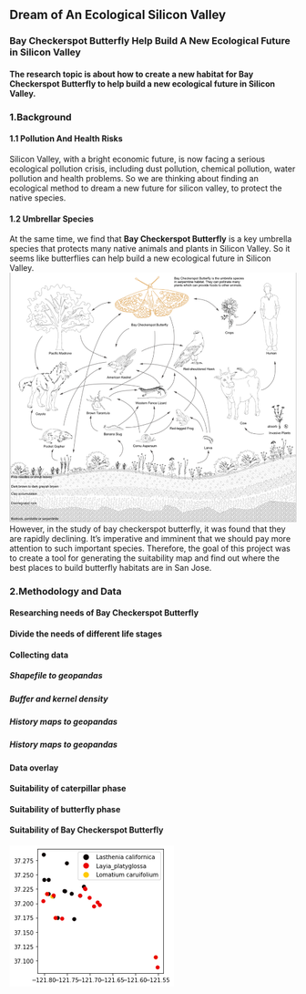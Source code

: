 ## Dream of An Ecological Silicon Valley
### Bay Checkerspot Butterfly Help Build A New Ecological Future in Silicon Valley
#### The research topic is about how to create a new habitat for Bay Checkerspot Butterfly to help build a new ecological future in Silicon Valley.

### 1.Background
#### 1.1 Pollution And Health Risks
Silicon Valley, with a bright economic future, is now facing a serious ecological pollution crisis, including dust pollution, chemical pollution, water pollution and health problems. So we are thinking about finding an ecological method to dream a new future for silicon valley, to protect the native species.
#### 1.2 Umbrellar Species
At the same time, we find that **Bay Checkerspot Butterfly** is a key umbrella species that protects many native animals and plants in Silicon Valley. So it seems like butterflies can help build a new ecological future in Silicon Valley. 
![](https://raw.githubusercontent.com/sendu123/project_CYPLAN255/gh-pages/drawings/umbrella.png)
However, in the study of bay checkerspot butterfly, it was found that they are rapidly declining. It’s imperative and imminent that we should pay more attention to such important species. 
Therefore, the goal of this project was to create a tool for generating the suitability map and find out where the best places to build butterfly habitats are in San Jose. 

### 2.Methodology and Data
#### Researching needs of Bay Checkerspot Butterfly
#### Divide the needs of different life stages
#### Collecting data
##### Shapefile to geopandas
##### Buffer and kernel density
##### History maps to geopandas
##### History maps to geopandas
#### Data overlay
#### Suitability of caterpillar phase
#### Suitability of butterfly phase
#### Suitability of Bay Checkerspot Butterfly
![](https://raw.githubusercontent.com/sendu123/project_CYPLAN255/gh-pages/drawings/butter%20plant.png)
